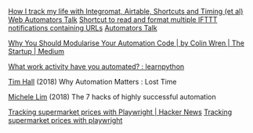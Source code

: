 
[How I track my life with Integromat, Airtable, Shortcuts and Timing (et al) Web Automators Talk](https://talk.automators.fm/t/how-i-track-my-life-with-integromat-airtable-shortcuts-and-timing-et-al/5507/31)
[Shortcut to read and format multiple IFTTT notifications containing URLs](https://talk.automators.fm/t/shortcut-to-read-and-format-multiple-ifttt-notifications-containing-urls/3825)
[Automators Talk](https://talk.automators.fm/)

[Why You Should Modularise Your Automation Code | by Colin Wren | The Startup | Medium](https://medium.com/swlh/why-you-should-modularise-your-automation-code-7703c45fdbe8)

[What work activity have you automated? : learnpython](https://old.reddit.com/r/learnpython/comments/boywle/what_work_activity_have_you_automated)

[Tim Hall](https://oracle-base.com/blog/2018/06/12/why-automation-matters-lost-time/)
(2018) Why Automation Matters : Lost Time

[Michele Lim](https://community.atlassian.com/t5/Marketplace-Apps-articles/The-7-hacks-of-highly-successful-automation/ba-p/871490)
(2018) The 7 hacks of highly successful automation

[Tracking supermarket prices with Playwright | Hacker News](https://news.ycombinator.com/item?id=41173335)
[Tracking supermarket prices with playwright](https://www.sakisv.net/2024/08/tracking-supermarket-prices-playwright/)
